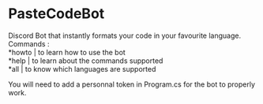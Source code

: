 # PasteCodeBot
Discord Bot that instantly formats your code in your favourite language.                                                                                                                                                                                                             
Commands :                                                                                                                                 
*howto       | to learn how to use the bot                                                                                                 
*help        | to learn about the commands supported                                                                               
*all         | to know which languages are supported                                                                                       

You will need to add a personnal token in Program.cs for the bot to properly work.
